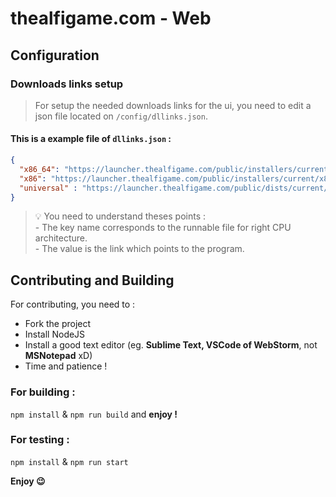 # thealfigame.com - Web


## Configuration

### Downloads links setup
> For setup the needed downloads links for the ui, you need to edit a json file located on ``/config/dllinks.json``.  

#### This is a example file of ``dllinks.json`` :

```json
{
  "x86_64": "https://launcher.thealfigame.com/public/installers/current/x86_64/TheAlfigameSetup_x86_64.exe",
  "x86": "https://launcher.thealfigame.com/public/installers/current/x86/TheAlfigameSetup_x86.exe",
  "universal" : "https://launcher.thealfigame.com/public/dists/current/dist.jar"
}
```

> 💡 You need to understand theses points :  
    - The key name corresponds to the runnable file for right CPU architecture.  
    - The value is the link which points to the program.

## Contributing and Building
For contributing, you need to :
- Fork the project
- Install NodeJS
- Install a good text editor (eg. **Sublime Text, VSCode of WebStorm**, not **MSNotepad** xD)
- Time and patience !

### For building :
``npm install`` & ``npm run build`` and **enjoy !**

### For testing :
``npm install`` & ``npm run start``

**Enjoy 😉**